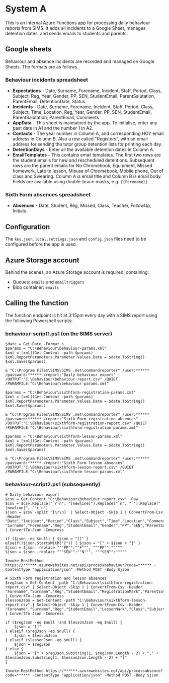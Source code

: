# System A

This is an internal Azure Functions app for processing daily behaviour reports from SIMS. It adds all incidents to a Google Sheet, manages detention dates, and sends emails to students and parents.

## Google sheets
Behaviour and absence incidents are recorded and managed on Google Sheets. The formats are as follows.

### Behaviour incidents spreadsheet

* **Expectations** - Date, Surname, Forename, Incident, Staff, Period, Class, Subject, Reg, Year, Gender, PP, SEN, StudentEmail, ParentSalutation, ParentEmail, DetentionDate, Status
* **Incidents** - Date, Surname, Forename, Incident, Staff, Period, Class, Subject, Time, Location, Reg, Year, Gender, PP, SEN, StudentEmail, ParentSalutation, ParentEmail, Comments
* **AppData** - This sheet is maintained by the app. To initialise, enter any past date in A1 and the number 1 in A2.
* **Contacts** - The year number in Column A, and corresponding HOY email address in Column B. Also a row called "Registers", with an email address for sending the tutor group detention lists for printing each day.
* **DetentionDays** - Enter all the available detention dates in Column A.
* **EmailTemplates** - This contains email templates. The first two rows are the student emails for new and rescheduled detentions. Subsequent rows are the parent emails for No Chromebook, Equipment, Missed homework, Late to lesson, Misuse of Chromebook, Mobile phone, Out of class and Swearing. Column A is email title and Column B is email body. Fields are available using double-brace masks, e.g. `{{Forename}}`

### Sixth Form absences spreadsheet

* **Absences** - Date, Student, Reg, Missed, Class, Teacher, FollowUp, Initials


## Configuration

The `key.json`, `local.settings.json` and `config.json` files need to be configured before the app is used.

## Azure Storage account

Behind the scenes, an Azure Storage account is required, containing:

* Queues: `emails` and `emailtriggers`
* Blob container: `emails`

## Calling the function
The function endpoint is hit at 3:15pm every day with a SIMS report using the following Powershell scripts:

### behaviour-script1.ps1 (on the SIMS server)

    $date = Get-Date -Format s
    $params = "C:\Behaviour\behaviour-params.xml"
    $xml = [xml](Get-Content -path $params)
    $xml.ReportParameters.Parameter.Values.Date = $date.ToString()
    $xml.Save($params)

    & "C:\Program Files\SIMS\SIMS .net\commandreporter" /user:****** /password:****** /report:"Daily behaviour export" /OUTPUT:"C:\Behaviour\behaviour-report.csv" /QUIET /PARAMFILE:"C:\Behaviour\behaviour-params.xml"

    $params = "C:\Behaviour\sixthform-registration-params.xml"
    $xml = [xml](Get-Content -path $params)
    $xml.ReportParameters.Parameter.Values.Date = $date.ToString()
    $xml.Save($params)

    & "C:\Program Files\SIMS\SIMS .net\commandreporter" /user:****** /password:****** /report:"Sixth Form registration absences" /OUTPUT:"C:\Behaviour\sixthform-registration-report.csv" /QUIET /PARAMFILE:"C:\Behaviour\sixthform-registration-params.xml"

    $params = "C:\Behaviour\sixthform-lesson-params.xml"
    $xml = [xml](Get-Content -path $params)
    $xml.ReportParameters.Parameter.Values.Date = $date.ToString()
    $xml.Save($params)

    & "C:\Program Files\SIMS\SIMS .net\commandreporter" /user:****** /password:****** /report:"Sixth Form lesson absences" /OUTPUT:"C:\Behaviour\sixthform-lesson-report.csv" /QUIET /PARAMFILE:"C:\Behaviour\sixthform-lesson-params.xml"

### behaviour-script2.ps1 (subsequently)

    # Daily behaviour export
    $csv = Get-Content "C:\Behaviour\behaviour-report.csv" -Raw
    $csv = $csv.Replace("`r`n", "[newline]").Replace("`n", " ").Replace("[newline]", "`r`n")
    $json = $csv -split '[\r\n]' | Select-Object -Skip 1 | ConvertFrom-Csv -Header "Date","Incident","Period","Class","Subject","Time","Location","Comments",
    "Surname","Forename","Reg","StudentEmail","Gender","PP","SEN","ParentSalutation","ParentEmail","Staff" | ConvertTo-Json -Compress

    if ($json -eq $null) { $json = "[]" }
    elseif(!$json.StartsWith("[")) { $json = "[" + $json + "]" }
    $json = $json -replace """PP"":""F""", """PP"":"""""
    $json = $json -replace """SEN"":""N""", """SEN"":"""""

    Invoke-RestMethod https://******.azurewebsites.net/api/processbehaviour?code=****** -ContentType "application/json" -Method POST -Body $json

    # Sixth Form registration and lesson absences
    $regJson = Get-Content -path "C:\Behaviour\sixthform-registration-report.csv" | Select-Object -Skip 1 | ConvertFrom-Csv -Header "Forename","Surname","Reg","StudentEmail","RegistrationMark","ParentSalutation","ParentEmail" | ConvertTo-Json -Compress
    $lessonJson = Get-Content -path "C:\Behaviour\sixthform-lesson-report.csv" | Select-Object -Skip 1 | ConvertFrom-Csv -Header "Forename","Surname","Reg","StudentEmail","LessonMark","Class","Subject","Teacher","ParentSalutation","ParentEmail" | ConvertTo-Json -Compress

    if ($regJson -eq $null -and $lessonJson -eq $null) {
        $json = "[]"
    } elseif ($regJson -eq $null) {
        $json = $lessonJson
    } elseif ($lessonJson -eq $null) {
        $json = $regJson
    } else {
        $json = "[" + $regJson.Substring(1, $regJson.Length - 2) + "," + $lessonJson.Substring(1, $lessonJson.Length - 2) + "]"
    }

    Invoke-RestMethod https://******.azurewebsites.net/api/processabsence?code=****** -ContentType "application/json" -Method POST -Body $json
